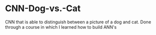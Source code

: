 # CNN-Dog-vs.-Cat
CNN that is able to distinguish between a picture of a dog and cat. Done through a course in which I learned how to build ANN's
